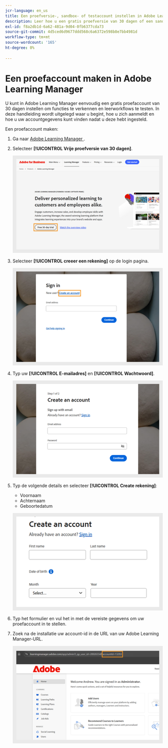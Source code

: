 ```yaml
---
jcr-language: en_us
title: Een proefversie-, sandbox- of testaccount instellen in Adobe Learning Manager
description: Leer hoe u een gratis proefversie van 30 dagen of een sandboxaccount in Adobe Learning Manager kunt maken. Volg eenvoudige stappen om uw testomgeving in te stellen en snel aan de slag te gaan.
exl-id: f8a2db1d-6a62-481a-9d04-0fb6377cda73
source-git-commit: 4d5ced6d9677ddd568c6a6372e598b8e7bb4981d
workflow-type: tm+mt
source-wordcount: '165'
ht-degree: 0%

---
```


# Een proefaccount maken in Adobe Learning Manager

U kunt in Adobe Learning Manager eenvoudig een gratis proefaccount van 30 dagen instellen om functies te verkennen en leerworkflows te testen. In deze handleiding wordt uitgelegd waar u begint, hoe u zich aanmeldt en hoe u uw accountgegevens kunt vinden nadat u deze hebt ingesteld.

Een proefaccount maken:

1. Ga naar [&#x200B; Adobe Learning Manager &#x200B;](https://business.adobe.com/products/learning-manager/adobe-learning-manager.html).
2. Selecteer **[!UICONTROL Vrije proefversie van 30 dagen]**.

   ![](assets/free-trial.png)

3. Selecteer **[!UICONTROL creeer een rekening]** op de login pagina.

   ![](assets/create-trial-account.png)

4. Typ uw **[!UICONTROL E-mailadres]** en **[!UICONTROL Wachtwoord]**.

   ![](assets/type-email.png)

5. Typ de volgende details en selecteer **[!UICONTROL Create rekening]**:
   * Voornaam
   * Achternaam
   * Geboortedatum

   ![](assets/more-details.png)

6. Typ het formulier en vul het in met de vereiste gegevens om uw proefaccount in te stellen.
7. Zoek na de installatie uw account-id in de URL van uw Adobe Learning Manager-URL.

   ![](assets/account-id-trial.png)

